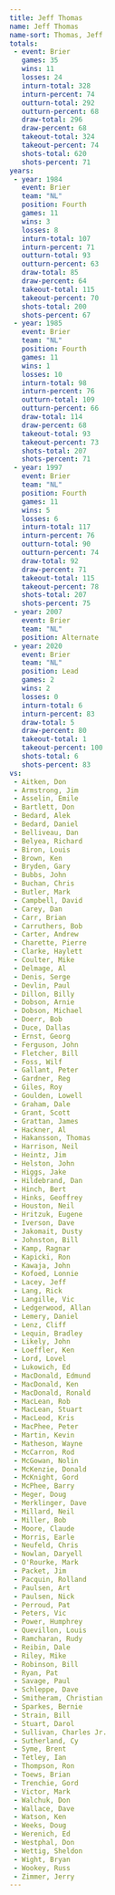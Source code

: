```yaml
---
title: Jeff Thomas
name: Jeff Thomas
name-sort: Thomas, Jeff
totals:
 - event: Brier
   games: 35
   wins: 11
   losses: 24
   inturn-total: 328
   inturn-percent: 74
   outturn-total: 292
   outturn-percent: 68
   draw-total: 296
   draw-percent: 68
   takeout-total: 324
   takeout-percent: 74
   shots-total: 620
   shots-percent: 71
years:
 - year: 1984
   event: Brier
   team: "NL"
   position: Fourth
   games: 11
   wins: 3
   losses: 8
   inturn-total: 107
   inturn-percent: 71
   outturn-total: 93
   outturn-percent: 63
   draw-total: 85
   draw-percent: 64
   takeout-total: 115
   takeout-percent: 70
   shots-total: 200
   shots-percent: 67
 - year: 1985
   event: Brier
   team: "NL"
   position: Fourth
   games: 11
   wins: 1
   losses: 10
   inturn-total: 98
   inturn-percent: 76
   outturn-total: 109
   outturn-percent: 66
   draw-total: 114
   draw-percent: 68
   takeout-total: 93
   takeout-percent: 73
   shots-total: 207
   shots-percent: 71
 - year: 1997
   event: Brier
   team: "NL"
   position: Fourth
   games: 11
   wins: 5
   losses: 6
   inturn-total: 117
   inturn-percent: 76
   outturn-total: 90
   outturn-percent: 74
   draw-total: 92
   draw-percent: 71
   takeout-total: 115
   takeout-percent: 78
   shots-total: 207
   shots-percent: 75
 - year: 2007
   event: Brier
   team: "NL"
   position: Alternate
 - year: 2020
   event: Brier
   team: "NL"
   position: Lead
   games: 2
   wins: 2
   losses: 0
   inturn-total: 6
   inturn-percent: 83
   draw-total: 5
   draw-percent: 80
   takeout-total: 1
   takeout-percent: 100
   shots-total: 6
   shots-percent: 83
vs:
 - Aitken, Don
 - Armstrong, Jim
 - Asselin, Emile
 - Bartlett, Don
 - Bedard, Alek
 - Bedard, Daniel
 - Belliveau, Dan
 - Belyea, Richard
 - Biron, Louis
 - Brown, Ken
 - Bryden, Gary
 - Bubbs, John
 - Buchan, Chris
 - Butler, Mark
 - Campbell, David
 - Carey, Dan
 - Carr, Brian
 - Carruthers, Bob
 - Carter, Andrew
 - Charette, Pierre
 - Clarke, Haylett
 - Coulter, Mike
 - Delmage, Al
 - Denis, Serge
 - Devlin, Paul
 - Dillon, Billy
 - Dobson, Arnie
 - Dobson, Michael
 - Doerr, Bob
 - Duce, Dallas
 - Ernst, Georg
 - Ferguson, John
 - Fletcher, Bill
 - Foss, Wilf
 - Gallant, Peter
 - Gardner, Reg
 - Giles, Roy
 - Goulden, Lowell
 - Graham, Dale
 - Grant, Scott
 - Grattan, James
 - Hackner, Al
 - Hakansson, Thomas
 - Harrison, Neil
 - Heintz, Jim
 - Helston, John
 - Higgs, Jake
 - Hildebrand, Dan
 - Hinch, Bert
 - Hinks, Geoffrey
 - Houston, Neil
 - Hritzuk, Eugene
 - Iverson, Dave
 - Jakomait, Dusty
 - Johnston, Bill
 - Kamp, Ragnar
 - Kapicki, Ron
 - Kawaja, John
 - Kofoed, Lonnie
 - Lacey, Jeff
 - Lang, Rick
 - Langille, Vic
 - Ledgerwood, Allan
 - Lemery, Daniel
 - Lenz, Cliff
 - Lequin, Bradley
 - Likely, John
 - Loeffler, Ken
 - Lord, Lovel
 - Lukowich, Ed
 - MacDonald, Edmund
 - MacDonald, Ken
 - MacDonald, Ronald
 - MacLean, Rob
 - MacLean, Stuart
 - MacLeod, Kris
 - MacPhee, Peter
 - Martin, Kevin
 - Matheson, Wayne
 - McCarron, Rod
 - McGowan, Nolin
 - McKenzie, Donald
 - McKnight, Gord
 - McPhee, Barry
 - Meger, Doug
 - Merklinger, Dave
 - Millard, Neil
 - Miller, Bob
 - Moore, Claude
 - Morris, Earle
 - Neufeld, Chris
 - Nowlan, Daryell
 - O'Rourke, Mark
 - Packet, Jim
 - Pacquin, Rolland
 - Paulsen, Art
 - Paulsen, Nick
 - Perroud, Pat
 - Peters, Vic
 - Power, Humphrey
 - Quevillon, Louis
 - Ramcharan, Rudy
 - Reibin, Dale
 - Riley, Mike
 - Robinson, Bill
 - Ryan, Pat
 - Savage, Paul
 - Schleppe, Dave
 - Smitheram, Christian
 - Sparkes, Bernie
 - Strain, Bill
 - Stuart, Darol
 - Sullivan, Charles Jr.
 - Sutherland, Cy
 - Syme, Brent
 - Tetley, Ian
 - Thompson, Ron
 - Toews, Brian
 - Trenchie, Gord
 - Victor, Mark
 - Walchuk, Don
 - Wallace, Dave
 - Watson, Ken
 - Weeks, Doug
 - Werenich, Ed
 - Westphal, Don
 - Wettig, Sheldon
 - Wight, Bryan
 - Wookey, Russ
 - Zimmer, Jerry
---
```

